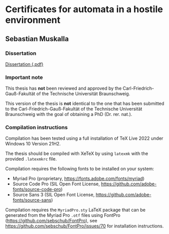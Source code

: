 Certificates for automata in a hostile environment
==================================================

Sebastian Muskalla
---------------------------------

### Dissertation

[Dissertation (.pdf)](Diss_Muskalla_Sebastian.pdf)

### Important note

This thesis has **not** been reviewed and approved by the Carl-Friedrich-Gauß-Fakultät of the Technische Universität Braunschweig.

This version of the thesis is **not** identical to the one that has been submitted to the Carl-Friedrich-Gauß-Fakultät of the Technische Universität Braunschweig with the goal of obtaining a PhD (Dr. rer. nat.).

### Compilation instructions

Compilation has been tested using a full installation of TeX Live 2022 under Windows 10 Version 21H2.

The thesis should be compiled with XeTeX by using `latexmk` with the provided `.latexmkrc` file.

Compilation requires the following fonts to be installed on your system:
* Myriad Pro (proprietary, https://fonts.adobe.com/fonts/myriad)
* Source Code Pro (SIL Open Font License, https://github.com/adobe-fonts/source-code-pro)
* Source Sans 3 (SIL Open Font License, https://github.com/adobe-fonts/source-sans)

Compilation requires the `MyriadPro.sty` LaTeX package that can be generated from the Myriad Pro `.otf` files using FontPro (https://github.com/sebschub/FontPro), see https://github.com/sebschub/FontPro/issues/70 for installation instructions.
